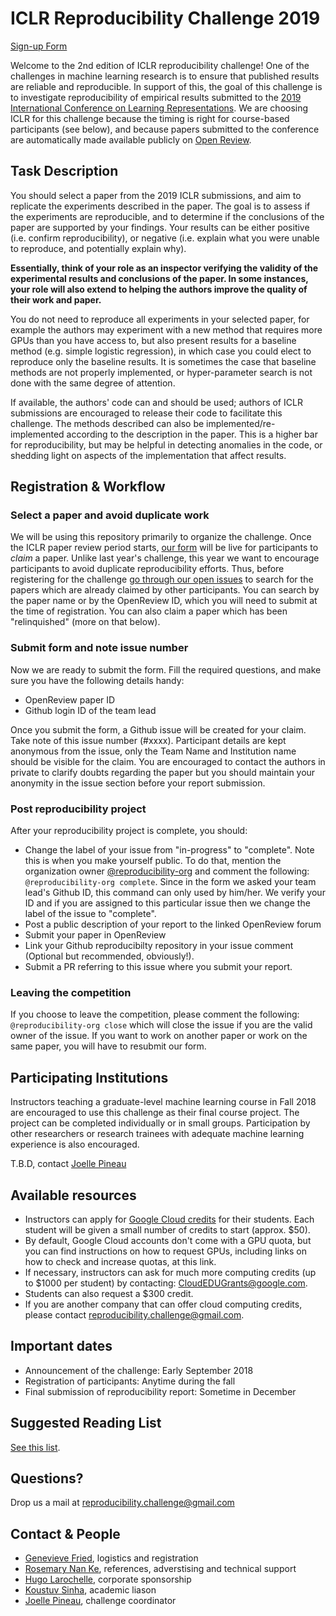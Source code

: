 # ICLR Reproducibility Challenge 2019

[Sign-up Form](https://docs.google.com/forms/d/e/1FAIpQLSehp6-IcArs4hzWB9gkPsR_abekpZrDXCGf27I5G4vZ5h1kFQ/viewform?usp=sf_link) 

Welcome to the 2nd edition of ICLR reproducibility challenge! One of the challenges in machine learning research is to ensure that published results are reliable and reproducible. In support of this, the goal of this challenge is to investigate reproducibility of empirical results submitted to the [2019 International Conference on Learning Representations](http://iclr.cc/).
We are choosing ICLR for this challenge because the timing is right for course-based participants (see below), and because papers submitted to the conference are automatically made available publicly on [Open Review](https://openreview.net/).

## Task Description

You should select a paper from the 2019 ICLR submissions, and aim to replicate the experiments described in the paper. The goal is to assess if the experiments are reproducible, and to determine if the conclusions of the paper are supported by your findings. Your results can be either positive (i.e. confirm reproducibility), or negative (i.e. explain what you were unable to reproduce, and potentially explain why).

**Essentially, think of your role as an inspector verifying the validity of the experimental results and conclusions of the paper. In some instances, your role will also extend to helping the authors improve the quality of their work and paper.**

You do not need to reproduce all experiments in your selected paper, for example the authors may experiment with a new method that requires more GPUs than you have access to, but also present results for a baseline method (e.g. simple logistic regression), in which case you could elect to reproduce only the baseline results. It is sometimes the case that baseline methods are not properly implemented, or hyper-parameter search is not done with the same degree of attention.

If available, the authors' code can and should be used; authors of ICLR submissions are encouraged to release their code to facilitate this challenge. The methods described can also be implemented/re-implemented according to the description in the paper. This is a higher bar for reproducibility, but may be helpful in detecting anomalies in the code, or shedding light on aspects of the implementation that affect results.

## Registration & Workflow

### Select a paper and avoid duplicate work

We will be using this repository primarily to organize the challenge. Once the ICLR paper review period starts, [our form](https://docs.google.com/forms/d/e/1FAIpQLSehp6-IcArs4hzWB9gkPsR_abekpZrDXCGf27I5G4vZ5h1kFQ/viewform?usp=sf_link) will be live for participants to _claim_ a paper. Unlike last year's challenge, this year we want to encourage participants to avoid duplicate reproducibility efforts. Thus, before registering for the challenge [go through our open issues](https://github.com/reproducibility-challenge/iclr_2019/issues) to search for the papers which are already claimed by other participants. You can search by the paper name or by the OpenReview ID, which you will need to submit at the time of registration. You can also claim a paper which has been "relinquished" (more on that below).

### Submit form and note issue number

Now we are ready to submit the form. Fill the required questions, and make sure you have the following details handy:

- OpenReview paper ID
- Github login ID of the team lead

Once you submit the form, a Github issue will be created for your claim. Take note of this issue number (#xxxx). Participant details are kept anonymous from the issue, only the Team Name and Institution name should be visible for the claim. You are encouraged to contact the authors in private to clarify doubts regarding the paper but you should maintain your anonymity in the issue section before your report submission.

### Post reproducibility project

After your reproducibility project is complete, you should:

- Change the label of your issue from "in-progress" to "complete". Note this is when you make yourself public. To do that, mention the organization owner [@reproducibility-org](https://github.com/reproducibility-org) and comment the following: `@reproducibility-org complete`. Since in the form we asked your team lead's Github ID, this command can only used by him/her. We verify your ID and if you are assigned to this particular issue then we change the label of the issue to "complete".
- Post a public description of your report to the linked OpenReview forum
- Submit your paper in OpenReview
- Link your Github reproducibilty repository in your issue comment (Optional but recommended, obviously!).
- Submit a PR referring to this issue where you submit your report. 

### Leaving the competition

If you choose to leave the competition, please comment the following: `@reproducibility-org close` which will close the issue if you are the valid owner of the issue. If you want to work on another paper or work on the same paper, you will have to resubmit our form.

## Participating Institutions

Instructors teaching a graduate-level machine learning course in Fall 2018 are encouraged to use this challenge as their final course project. The project can be completed individually or in small groups. Participation by other researchers or research trainees with adequate machine learning experience is also encouraged.

T.B.D, contact [Joelle Pineau](mailto:jpineau@cs.mcgill.ca)

## Available resources

- Instructors can apply for [Google Cloud credits](https://cloud.google.com/edu/) for their students. Each student will be given a small number of credits to start (approx. $50).
- By default, Google Cloud accounts don't come with a GPU quota, but you can find instructions on how to request GPUs, including links on how to check and increase quotas, at this link.
- If necessary, instructors can ask for much more computing credits (up to $1000 per student) by contacting: [CloudEDUGrants@google.com](CloudEDUGrants@google.com).
- Students can also request a $300 credit.
- If you are another company that can offer cloud computing credits, please contact [reproducibility.challenge@gmail.com](mailto:reproducibility.challenge@gmail.com). 

## Important dates

- Announcement of the challenge: Early September 2018
- Registration of participants: Anytime during the fall
- Final submission of reproducibility report: Sometime in December

## Suggested Reading List

[See this list](https://www.cs.mcgill.ca/~jpineau/ICLR2018-ReproducibilityChallenge-Readings.pdf). 

## Questions?

Drop us a mail at [reproducibility.challenge@gmail.com](mailto:reproducibility.challenge@gmail.com)

## Contact & People

- [Genevieve Fried](mailto:genevieve.fried@mail.mcgill.ca), logistics and registration
- [Rosemary Nan Ke](mailto:rosemary.nan.ke@gmail.com), references, adverstising and technical support
- [Hugo Larochelle](mailto:hugolarochelle@google.com), corporate sponsorship
- [Koustuv Sinha](mailto:koustuv.sinha@mail.mcgill.ca), academic liason
- [Joelle Pineau](mailto:jpineau@cs.mcgill.ca), challenge coordinator

